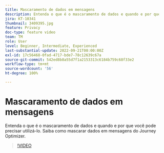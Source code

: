 ```yaml
---
title: Mascaramento de dados em mensagens
description: Entenda o que é o mascaramento de dados e quando e por que você pode precisar utilizá-lo. Saiba como mascarar dados em mensagens do Journey Optimizer.
jira: KT-10341
thumbnail: 3409395.jpg
feature: Privacy
doc-type: feature video
team: TM
role: User
level: Beginner, Intermediate, Experienced
last-substantial-update: 2022-09-21T00:00:00Z
exl-id: 17c56468-0fad-4717-bde7-78c12639c67a
source-git-commit: 542ed8b8a55d7f1a2153313c6184b759c68f33e2
workflow-type: tm+mt
source-wordcount: '56'
ht-degree: 100%

---
```


# Mascaramento de dados em mensagens

Entenda o que é o mascaramento de dados e quando e por que você pode precisar utilizá-lo. Saiba como mascarar dados em mensagens do Journey Optimizer.

>[!VIDEO](https://video.tv.adobe.com/v/3409395?quality=12&learn=on)

